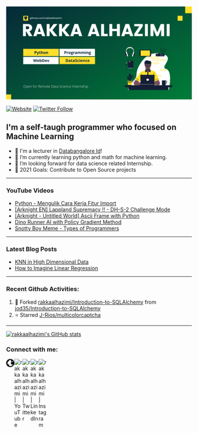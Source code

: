 ![alt text](assets/Github%20Banner.png)

[![Website](https://img.shields.io/website?label=MyBlog&style=for-the-badge&url=https%3A%2F%2Fcodestackr.com)](https://rakkaalhazimi.github.io/)
[![Twitter Follow](https://img.shields.io/twitter/follow/AlhazimiRakka?color=1DA1F2&logo=twitter&style=for-the-badge)](https://twitter.com/intent/follow?original_referer=https%3A%2F%2Fgithub.com%rakkaalhazimi&screen_name=AlhazimiRakka)

## I'm a self-taugh programmer who focused on Machine Learning

- 🔭 I'm a lecturer in [Databangalore Id](https://databangalore.co.id/)!
- 🌱 I’m currently learning python and math for machine learning.
- 👯 I’m looking forward for data science related Internship.
- 🥅 2021 Goals: Contribute to Open Source projects

---

### YouTube Videos

<!-- YOUTUBE:START -->
- [Python - Mengulik Cara Kerja Fitur Import](https://www.youtube.com/watch?v=SaVjfOb4F1Q)
- [[Arknight EN] Lappland Supremacy !! - DH-S-2 Challenge Mode](https://www.youtube.com/watch?v=aK4tEFsXpUM)
- [[Arknight - Untitled World] Ascii Frame with Python](https://www.youtube.com/watch?v=saqsllN1qpk)
- [Dino Runner AI with Policy Gradient Method](https://www.youtube.com/watch?v=JTZp70w8Kks)
- [Snotty Boy Meme  - Types of Programmers](https://www.youtube.com/watch?v=n0HemQzutPA)
<!-- YOUTUBE:END -->

---

### Latest Blog Posts

<!-- BLOG-POST-LIST:START -->
- [KNN in High Dimensional Data](https://rakkaalhazimi.github.io/knn-in-high-dimensional-data/)
- [How to Imagine Linear Regression](https://rakkaalhazimi.github.io/how-to-imagine-linear-regression/)
<!-- BLOG-POST-LIST:END -->

---

### Recent Github Activities:
<!--RECENT_ACTIVITY:start-->
1. 🔱 Forked [rakkaalhazimi/Introduction-to-SQLAlchemy](https://github.com/rakkaalhazimi/Introduction-to-SQLAlchemy) from [jod35/Introduction-to-SQLAlchemy](https://github.com/jod35/Introduction-to-SQLAlchemy)
2. ⭐ Starred [J-Rios/multicolorcaptcha](https://github.com/J-Rios/multicolorcaptcha)
<!--RECENT_ACTIVITY:end-->

---

[![rakkaalhazimi's GitHub stats](https://github-readme-stats.vercel.app/api?username=rakkaalhazimi&show_icons=true&theme=vue)](https://github.com/rakkaalhazimi/github-readme-stats)


### Connect with me:

[<img align="left" alt="rakkaalhazimi.github.io" width="22px" src="https://raw.githubusercontent.com/iconic/open-iconic/master/svg/globe.svg" />][website]
[<img align="left" alt="rakkaalhazimi | YouTube" width="22px" src="https://cdn.jsdelivr.net/npm/simple-icons@v3/icons/youtube.svg" />][youtube]
[<img align="left" alt="rakkaalhazimi | Twitter" width="22px" src="https://cdn.jsdelivr.net/npm/simple-icons@v3/icons/twitter.svg" />][twitter]
[<img align="left" alt="rakkaalhazimi | LinkedIn" width="22px" src="https://cdn.jsdelivr.net/npm/simple-icons@v3/icons/linkedin.svg" />][linkedin]
[<img align="left" alt="rakkaalhazimi | Instagram" width="22px" src="https://cdn.jsdelivr.net/npm/simple-icons@v3/icons/instagram.svg" />][instagram]


[website]: https://rakkaalhazimi.github.io/
[webdevplaylist]: #
[twitter]: https://twitter.com/AlhazimiRakka
[youtube]: https://www.youtube.com/channel/UC5IICzbw9eHLz_Qu5EWOgdQ
[instagram]: https://www.instagram.com/rakkayombex/
[linkedin]: https://www.linkedin.com/in/rakka-alhazimi-707848198/
